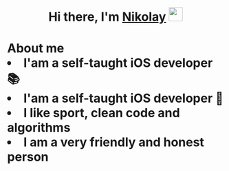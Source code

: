 <h1 align="center">Hi there, I'm <a href="https://www.linkedin.com/in/nikolay-sidorov-260421271" target="_blank">Nikolay</a> 
<img src="https://github.com/blackcater/blackcater/raw/main/images/Hi.gif" height="32"/></h1>

<h1 align="left"> About me </a> 
<li> I'am a self-taught iOS developer 📚 </li>
<li>I'am a self-taught iOS developer 🍏 </li>
<li>I like sport, clean code and algorithms </li> 
<li>I am a very friendly and honest person </li> 

<!--
**Spikepiegel/Spikepiegel** is a ✨ _special_ ✨ repository because its `README.md` (this file) appears on your GitHub profile.

Here are some ideas to get you started:

- 🔭 I’m currently working on ...
- 🌱 I’m currently learning ...
- 👯 I’m looking to collaborate on ...
- 🤔 I’m looking for help with ...
- 💬 Ask me about ...
- 📫 How to reach me: ...
- 😄 Pronouns: ...
- ⚡ Fun fact: ...
-->

